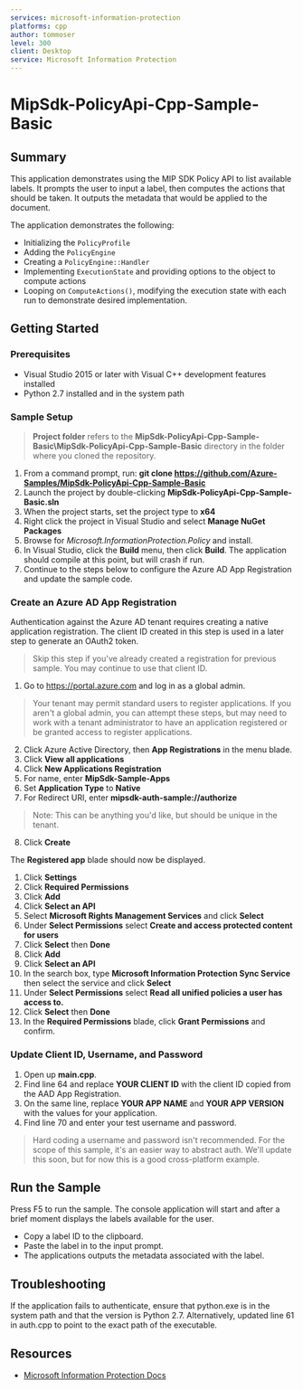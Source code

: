 ```yaml
---
services: microsoft-information-protection
platforms: cpp
author: tommoser
level: 300
client: Desktop
service: Microsoft Information Protection
---
```


# MipSdk-PolicyApi-Cpp-Sample-Basic

## Summary

This application demonstrates using the MIP SDK Policy API to list available labels. It prompts the user to input a label, then computes the actions that should be taken. It outputs the metadata that would be applied to the document.

The application demonstrates the following:

- Initializing the `PolicyProfile`
- Adding the `PolicyEngine`
- Creating a `PolicyEngine::Handler`
- Implementing `ExecutionState` and providing options to the object to compute actions
- Looping on `ComputeActions()`, modifying the execution state with each run to demonstrate desired implementation.

## Getting Started

### Prerequisites

- Visual Studio 2015 or later with Visual C++ development features installed
- Python 2.7 installed and in the system path

### Sample Setup

> **Project folder** refers to the **MipSdk-PolicyApi-Cpp-Sample-Basic\MipSdk-PolicyApi-Cpp-Sample-Basic** directory in the folder where you cloned the repository.

1. From a command prompt, run: **git clone https://github.com/Azure-Samples/MipSdk-PolicyApi-Cpp-Sample-Basic**
2. Launch the project by double-clicking **MipSdk-PolicyApi-Cpp-Sample-Basic.sln**
3. When the project starts, set the project type to **x64**
4. Right click the project in Visual Studio and select **Manage NuGet Packages**
5. Browse for *Microsoft.InformationProtection.Policy* and install.
6. In Visual Studio, click the **Build** menu, then click **Build**. The application should compile at this point, but will crash if run.
7. Continue to the steps below to configure the Azure AD App Registration and update the sample code.

### Create an Azure AD App Registration

Authentication against the Azure AD tenant requires creating a native application registration. The client ID created in this step is used in a later step to generate an OAuth2 token.

> Skip this step if you've already created a registration for previous sample. You may continue to use that client ID.

1. Go to https://portal.azure.com and log in as a global admin.
> Your tenant may permit standard users to register applications. If you aren't a global admin, you can attempt these steps, but may need to work with a tenant administrator to have an application registered or be granted access to register applications.
2. Click Azure Active Directory, then **App Registrations** in the menu blade.
3. Click **View all applications**
4. Click **New Applications Registration**
5. For name, enter **MipSdk-Sample-Apps**
6. Set **Application Type** to **Native**
7. For Redirect URI, enter **mipsdk-auth-sample://authorize**
  > Note: This can be anything you'd like, but should be unique in the tenant.
8. Click **Create**

The **Registered app** blade should now be displayed.

1. Click **Settings**
2. Click **Required Permissions**
3. Click **Add**
4. Click **Select an API**
5. Select **Microsoft Rights Management Services** and click **Select**
6. Under **Select Permissions** select **Create and access protected content for users**
7. Click **Select** then **Done**
8. Click **Add**
9. Click **Select an API**
10. In the search box, type **Microsoft Information Protection Sync Service** then select the service and click **Select**
11. Under **Select Permissions** select **Read all unified policies a user has access to.**
12. Click **Select** then **Done**
13. In the **Required Permissions** blade, click **Grant Permissions** and confirm.

### Update Client ID, Username, and Password

1. Open up **main.cpp**.
2. Find line 64 and replace **YOUR CLIENT ID** with the client ID copied from the AAD App Registration.
3. On the same line, replace **YOUR APP NAME** and **YOUR APP VERSION** with the values for your application.
4. Find line 70 and enter your test username and password.

> Hard coding a username and password isn't recommended. For the scope of this sample, it's an easier way to abstract auth. We'll update this soon, but for now this is a good cross-platform example. 

## Run the Sample

Press F5 to run the sample. The console application will start and after a brief moment displays the labels available for the user.

- Copy a label ID to the clipboard.
- Paste the label in to the input prompt.
- The applications outputs the metadata associated with the label.

## Troubleshooting

If the application fails to authenticate, ensure that python.exe is in the system path and that the version is Python 2.7. Alternatively, updated line 61 in auth.cpp to point to the exact path of the executable.


## Resources

- [Microsoft Information Protection Docs](https://aka.ms/mipsdkdocs)
